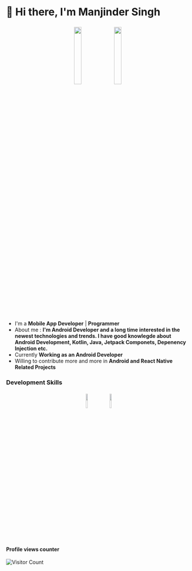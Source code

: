 <h1>👋 Hi there, I'm Manjinder Singh</h1>

<p align="center">
<img width="20%" src="https://img.icons8.com/fluency/400/000000/android-tv.png"/>
<img width="20%" style="padding:5px" src="https://img.icons8.com/fluency/400/000000/android.png"/>
</p>


- I'm a **Mobile App Developer** | **Programmer** 
- About me : **I'm Android Developer and a long time interested in the newest technologies and trends. I have good knowlegde about Android Development, Kotlin, Java,   Jetpack Componets, Depenency Injection etc.** 
- Currently **Working as an Android Developer**
- Willing to contribute more and more in **Android and React Native Related Projects**


### Development Skills

<p align="center">
	<img width="10%" style="padding:5px" src="https://img.icons8.com/color/144/000000/java-coffee-cup-logo.png"/>
	<img width="10%" style="padding:5px" src="https://img.icons8.com/color/96/000000/kotlin.png"/>
</p>

#### Profile views counter
![Visitor Count](https://profile-counter.glitch.me/{manjhi}/count.svg)
